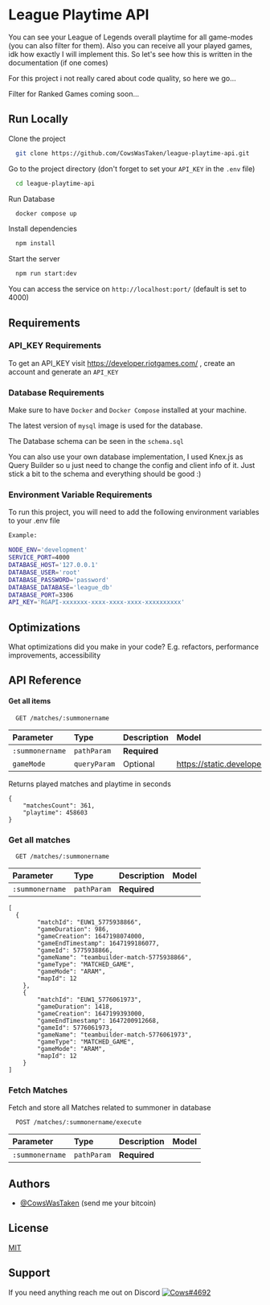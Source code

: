 # League Playtime API

You can see your League of Legends overall playtime for all game-modes (you can also filter for them). Also you can
receive all your played games, idk how exactly I will implement this. So let's see how this is written in the
documentation (if one comes)

For this project i not really cared about code quality, so here we go...

Filter for Ranked Games coming soon...

## Run Locally

Clone the project

```bash
  git clone https://github.com/CowsWasTaken/league-playtime-api.git
```

Go to the project directory (don't forget to set your `API_KEY` in the `.env` file)

```bash
  cd league-playtime-api
```

Run Database

```bash
  docker compose up
```

Install dependencies

```bash
  npm install
```

Start the server

```bash
  npm run start:dev
```

You can access the service on `http://localhost:port/` (default is set to 4000)

## Requirements

### API_KEY Requirements

To get an API_KEY visit https://developer.riotgames.com/ , create an account and generate an `API_KEY`

### Database Requirements

Make sure to have `Docker` and `Docker Compose` installed at your machine.

The latest version of `mysql` image is used for the database.

The Database schema can be seen in the `schema.sql`

You can also use your own database implementation, I used Knex.js as Query Builder so u just need to change the config
and client info of it. Just stick a bit to the schema and everything should be good :)

### Environment Variable Requirements

To run this project, you will need to add the following environment variables to your .env file

```bash
Example: 

NODE_ENV='development'
SERVICE_PORT=4000
DATABASE_HOST='127.0.0.1'
DATABASE_USER='root'
DATABASE_PASSWORD='password'
DATABASE_DATABASE='league_db'
DATABASE_PORT=3306
API_KEY='RGAPI-xxxxxxx-xxxx-xxxx-xxxx-xxxxxxxxxx'
```

## Optimizations

What optimizations did you make in your code? E.g. refactors, performance improvements, accessibility

## API Reference

#### Get all items

```http
  GET /matches/:summonername
```

| Parameter       | Type         | Description  | Model                                                          |
|:----------------|:-------------|:-------------|:---------------------------------------------------------------|
| `:summonername` | `pathParam`  | **Required** ||
| `gameMode`      | `queryParam` | Optional     | https://static.developer.riotgames.com/docs/lol/gameModes.json |

Returns played matches and playtime in seconds

``` http
{
    "matchesCount": 361,
    "playtime": 458603 
}
```

### Get all matches

```http
  GET /matches/:summonername
```

| Parameter       | Type        | Description  | Model |
|:----------------|:------------|:-------------|:------|
| `:summonername` | `pathParam` | **Required** ||

```
[
  {
        "matchId": "EUW1_5775938866",
        "gameDuration": 986,
        "gameCreation": 1647198074000,
        "gameEndTimestamp": 1647199186077,
        "gameId": 5775938866,
        "gameName": "teambuilder-match-5775938866",
        "gameType": "MATCHED_GAME",
        "gameMode": "ARAM",
        "mapId": 12
    },
    {
        "matchId": "EUW1_5776061973",
        "gameDuration": 1418,
        "gameCreation": 1647199393000,
        "gameEndTimestamp": 1647200912668,
        "gameId": 5776061973,
        "gameName": "teambuilder-match-5776061973",
        "gameType": "MATCHED_GAME",
        "gameMode": "ARAM",
        "mapId": 12
    }
]
```

### Fetch Matches

Fetch and store all Matches related to summoner in database

```http
  POST /matches/:summonername/execute
```

| Parameter       | Type        | Description  | Model |
|:----------------|:------------|:-------------|:------|
| `:summonername` | `pathParam` | **Required** ||

## Authors

- [@CowsWasTaken](https://github.com/CowsWasTaken) (send me your bitcoin)

## License

[MIT](https://choosealicense.com/licenses/mit/)

## Support

If you need anything reach me out on
Discord [![Cows#4692](https://badgen.net/badge/icon/discord?icon=discord&label)](https://discord.com/users/447331693708443668) 

